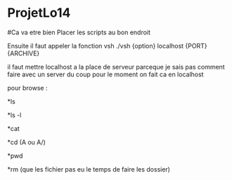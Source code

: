 # ProjetLo14

#Ca va etre bien 
Placer les scripts au bon endroit 

Ensuite il faut appeler la fonction vsh 
./vsh {option} localhost {PORT} {ARCHIVE}

il faut mettre localhost a la place de serveur parceque je sais pas comment faire avec un server du coup pour le moment on fait ca en localhost 

pour browse : 

*ls  

*ls -l 

*cat

*cd (A ou A/) 

*pwd

*rm (que les fichier pas eu le temps de faire les dossier)

